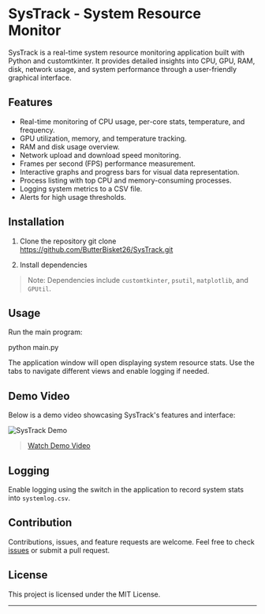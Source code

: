 # SysTrack - System Resource Monitor

SysTrack is a real-time system resource monitoring application built with Python and customtkinter. It provides detailed insights into CPU, GPU, RAM, disk, network usage, and system performance through a user-friendly graphical interface.

## Features

- Real-time monitoring of CPU usage, per-core stats, temperature, and frequency.
- GPU utilization, memory, and temperature tracking.
- RAM and disk usage overview.
- Network upload and download speed monitoring.
- Frames per second (FPS) performance measurement.
- Interactive graphs and progress bars for visual data representation.
- Process listing with top CPU and memory-consuming processes.
- Logging system metrics to a CSV file.
- Alerts for high usage thresholds.

## Installation

1. Clone the repository
git clone https://github.com/ButterBisket26/SysTrack.git


2. Install dependencies

> Note: Dependencies include `customtkinter`, `psutil`, `matplotlib`, and `GPUtil`.

## Usage

Run the main program:

python main.py

The application window will open displaying system resource stats. Use the tabs to navigate different views and enable logging if needed.

## Demo Video

Below is a demo video showcasing SysTrack's features and interface:

![SysTrack Demo](assets/demo_video.gif)

> [Watch Demo Video](https://your-video-link)


## Logging

Enable logging using the switch in the application to record system stats into `systemlog.csv`.

## Contribution

Contributions, issues, and feature requests are welcome. Feel free to check [issues](https://github.com/ButterBisket26/SysTrack/issues) or submit a pull request.

## License

This project is licensed under the MIT License.

---



